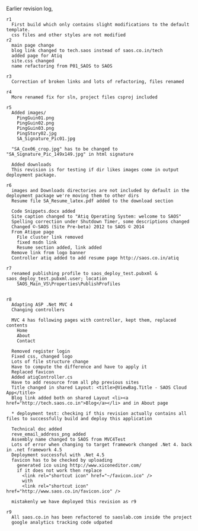 Earlier revision log,

    r1
      First build which only contains slight modifications to the default template.
      css files and other styles are not modified
    r2
      main page change
      blog link changed to tech.saos instead of saos.co.in/tech
      added page for Atiq
      site.css changed
      name refactoring from P01_SAOS to SAOS
      
    r3
      Correction of broken links and lots of refactoring, files renamed

    r4
      More renamed fix for sln, project files csproj included
      
    r5
      Added images/
        PingGuin01.png
        PingGuin02.png
        PingGuin03.png
        PingStory02.jpg
        SA_Signature_Pic01.jpg

      "SA_Cox06_crop.jpg" has to be changed to "SA_Signature_Pic_149x149.jpg" in html signature
      
      Added downloads
      This revision is for testing if dir likes images come in output deployment package.

    r6
      images and Downloads directories are not included by default in the deployment package we're moving them to other dirs
      Resume file SA_Resume_latex.pdf added to the download section

      Code Snippets.docx added
      Site caption changed to "Atiq Operating System: welcome to SAOS"
      Spelling correction under Shutdown Timer, some descriptions changed
      Changed ©-SAOS (Site Pre-beta) 2012 to SAOS © 2014
      From Atique page
        File cluster link removed
        fixed msdn link
        Resume section added, link added
      Remove link from logo banner
      Controller atiq added to add resume page http://saos.co.in/atiq
      
    r7
      renamed publishing profile to saos_deploy_test.pubxml & saos_deploy_test.pubxml.user; location
        SAOS_Main_VS\Properties\PublishProfiles
        
        
    r8
      Adapting ASP .Net MVC 4
      Changing controllers
      
      MVC 4 has following pages with controller, kept them, replaced contents
        Home
        About
        Contact
      
      Removed register login
      Fixed css, changed logo
      Lots of file structure change
      Have to compute the difference and have to apply it
      Replaced favicon
      Added atiqController.cs
      Have to add resource from all php previous sites
      Title changed in shared Layout: <title>@ViewBag.Title - SAOS Cloud App</title>
      Blog link added both on shared Layout <li><a href="http://tech.saos.co.in">Blog</a></li> and in About page
      
      * deployment test: checking if this revision actually contains all files to successfully build and deploy this application
      
      Technical doc added
      reve_email_address_png added
      Assembly name changed to SAOS from MVC4Test
      Lots of error when changing to target framework changed .Net 4. back in .net framework 4.5
      Deployment successful with .Net 4.5
      favicon has to be checked by uploading
        generated ico using http://www.xiconeditor.com/
        if it does not work then replace
          <link rel="shortcut icon" href="~/favicon.ico" />
          with
          <link rel="shortcut icon" href="http://www.saos.co.in/favicon.ico" />

      mistakenly we have deployed this revision as r9

    r9
      All saos.co.in has been refactored to saoslab.com inside the project
      google analytics tracking code udpated
